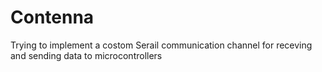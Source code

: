 # Contenna

Trying to implement a costom Serail communication channel for receving and sending data to microcontrollers

